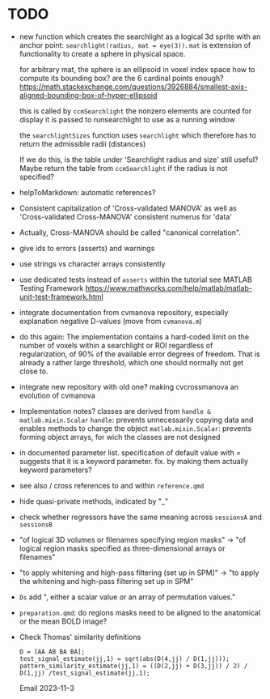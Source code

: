# TODO


-   new function which creates the searchlight
    as a logical 3d sprite with an anchor point:
    `searchlight(radius, mat = eye(3))`.
    `mat` is extension of functionality to create a sphere in physical space.

    for arbitrary mat, the sphere is an ellipsoid in voxel index space
    how to compute its bounding box? are the 6 cardinal points enough?
    https://math.stackexchange.com/questions/3926884/smallest-axis-aligned-bounding-box-of-hyper-ellipsoid

    this is called by `ccmSearchlight`
    the nonzero elements are counted for display
    it is passed to runsearchlight to use as a running window

    the `searchlightSizes` function uses `searchlight`
    which therefore has to return the admissible radii (distances)

    If we do this, is the table under 'Searchlight radius and size' still useful? Maybe return the table from `ccmSearchlight` if the radius is not specified?

-   helpToMarkdown: automatic references?

-   Consistent capitalization of 'Cross-validated MANOVA'
    as well as 'Cross-validated Cross-MANOVA'
    consistent numerus for 'data'

-   Actually, Cross-MANOVA should be called "canonical correlation".

-   give ids to errors (asserts) and warnings

-   use strings vs character arrays consistently

-   use dedicated tests instead of `asserts` within the tutorial
    see MATLAB Testing Framework
    https://www.mathworks.com/help/matlab/matlab-unit-test-framework.html

-   integrate documentation from cvmanova repository,
    especially explanation negative D-values
    (move from `cvmanova.m`)

-   do this again:
    The implementation contains a hard-coded limit on the number of voxels within a searchlight or ROI regardless of regularization, of 90% of the available error degrees of freedom. That is already a rather large threshold, which one should normally not get close to.

-   integrate new repository with old one?
    making cvcrossmanova an evolution of cvmanova

-   Implementation notes?
    classes are derived from `handle & matlab.mixin.Scalar`
    `handle`: prevents unnecessarily copying data and enables methods to change the object
    `matlab.mixin.Scalar`: prevents forming object arrays, for wich the classes are not designed

-   in documented parameter list. specification of default value with = suggests that it is a keyword parameter. fix. by making them actually keyword parameters?

-   see also / cross references to and within `reference.qmd`

-   hide quasi-private methods, indicated by "_"

-   check whether regressors have the same meaning across `sessionsA` and `sessionsB`

-   "of logical 3D volumes or filenames specifying region masks"
    → "of logical region masks specified as three-dimensional arrays or filenames"

-   "to apply whitening and high-pass filtering (set up in SPM)"
    → "to apply the whitening and high-pass filtering set up in SPM"

-   `Ds` add ", either a scalar value or an array of permutation values."

-   `preparation.qmd`: do regions masks need to be aligned to the anatomical or the mean BOLD image?

-   Check Thomas' similarity definitions
    ```
    D = [AA AB BA BA];
    test_signal_estimate(jj,1) = sqrt(abs(D(4,jj) / D(1,jj)));
    pattern_similarity_estimate(jj,1) = ((D(2,jj) + D(3,jj)) / 2) / D(1,jj) /test_signal_estimate(jj,1);
    ```
    Email 2023–11–3
    